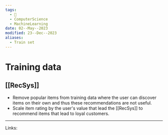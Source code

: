 ```yaml
---
tags:
  - 🌱
  - ComputerScience
  - MachineLearning
date: 02--May--2023
modified: 23--Dec--2023
aliases:
  - Train set
---
```


# Training data

## [[RecSys]]
- Remove popular items from training data where the user can discover items on their own and thus these recommendations are not useful.
- Scale item rating by the user's value that lead the [[RecSys]] to recommend items that lead to loyal customers.

---
Links: 